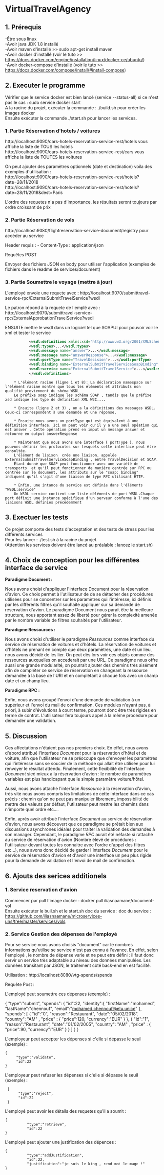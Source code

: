 # VirtualTravelAgency


## 1. Prérequis

-Être sous linux  
-Avoir java JDK 1.8 installé  
-Avoir maven d'installé >> sudo apt-get install maven  
-Avoir docker d'installé (voir le tuto >> https://docs.docker.com/engine/installation/linux/docker-ce/ubuntu/)  
-Avoir docker-compose d'installé (voir le tuto >> https://docs.docker.com/compose/install/#install-compose)  

  
## 2. Executer le programme

Vérifier que le service docker est bien lancé (service --status-all) si ce n'est pas le cas : sudo service docker start  
A la racine du projet, exécuter la commande : ./build.sh pour créer les images docker  
Ensuite exécuter la commande ./start.sh pour lancer les services.

### 1. Partie Réservation d'hotels / voitures

  http://localhost:9090/cars-hotels-reservation-service-rest/hotels vous affiche la liste de TOUS les hotels  
  http://localhost:9090/cars-hotels-reservation-service-rest/cars vous affiche la liste de TOUTES les voitures  
  
  On peut ajouter des paramètres optionnels (date et destination) voila des exemples d'utilisation :  
  http://localhost:9090/cars-hotels-reservation-service-rest/hotels?date=28/11/2018  
  http://localhost:9090/cars-hotels-reservation-service-rest/hotels?date=28/11/2018&dest=Paris  
    
  L'ordre des requetes n'a pas d'importance, les résultats seront toujours par ordre croissant de prix


### 2. Partie Réservation de vols

  http://localhost:9080/flightreservation-service-document/registry pour accéder au service
  
  Header requis :
    - Content-Type : application/json

  Requêtes POST

  Envoyer des fichiers JSON en body pour utiliser l'application (exemples de fichiers dans le readme de services/document)
  
  
### 3. Partie Soumettre le voyage (mettre à jour)

L'employé envoie une requete avec :
  http://localhost:9070/submittravel-service-rpc/ExternalSubmitTravelService?wsdl
  
Le patron répond à la requete de l'emplé avec :
  http://localhost:9070/submittravel-service-rpc/ExternalApprobationTravelService?wsdl
  
ENSUITE mettre le wsdl dans un logiciel tel que SOAPUI pour pouvoir voir le xml et tester le service 

  ```xml
             <wsdl:definitions xmlns:xsd="http://www.w3.org/2001/XMLSchema" xmlns:wsdl="http://schemas.xmlsoap.org/wsdl/" xmlns:tns="http://informatique.polytech.unice.fr/soa1/cookbook/" xmlns:soap="http://schemas.xmlsoap.org/wsdl/soap/" xmlns:ns1="http://schemas.xmlsoap.org/soap/http" name="ExternalSubmitTravelService" targetNamespace="http://informatique.polytech.unice.fr/soa1/cookbook/">
             <wsdl:types>...</wsdl:types>
             <wsdl:message name="answer">...</wsdl:message>
             <wsdl:message name="answerResponse">...</wsdl:message>
             <wsdl:portType name="TravelDecision">...</wsdl:portType>
             <wsdl:binding name="ExternalSubmitTravelServiceSoapBinding" type="tns:TravelDecision">...</wsdl:binding>
             <wsdl:service name="ExternalSubmitTravelService">...</wsdl:service>
             </wsdl:definitions>
   ```
    
      
       
        * L'élément racine (ligne 1 et 8): La déclaration namespace sur l'élément racine montre que tous les éléments et attributs non qualifié proviennent du shéma WSDL
        Le préfixe soap indique les schéma SOAP , tandis que le préfixe xsd indique les type de définition XML W3C....
        
        * Ensuite (ligne 2 et 3) , on a la définitions des messages WSDL. Ceux-ci correspondent à une demande et une réponse.
        
        * Ensuite nous avons un portType qui est équivalent à une définition interface. Ici on peut voir qu'il y a une seul opéation qui est answer . Cette opération prend en imput un message answer et retourne en output answerResponse
        
        * Maintenant que nous avons une interface ( portType ), nous pouvons définir les protocoles sur lesquels cette interface peut être consultée. 
        L'élément de liaison  crée une liaison, appelée ExternalSubmitTravelServiceSoapBinding , entre TravelDecision et SOAP. 
        Étant donné que SOAP peut fonctionner avec une variété de transports  et qu'il peut fonctionner de manière centrée sur RPC ou centrée sur le document, les attributs sur le "soap: binding" indiquent qu'il s'agit d'une liaison de type RPC utilisant HTTP.
        
        * Enfin, une intance du service est définie dans l'éléments "WSDL:service" 
        Un WSDL service contient une liste déléments de port WSDL.Chaque port définit une instance spécifique d'un serveur conforme à l'une des liaisons WSDL définies précédemment 
      
  
## 3. Exectuer les tests

Ce projet comporte des tests d'acceptation et des tests de stress pour les différents services  
Pour les lancer : ./test.sh à la racine du projet.  
(Attention les services doivent être lancé au préalable : lancez le start.sh)


## 4. Choix de conception pour les différentes interface de service

**Paradigme Document :**

Nous avons choisi d'appliquer l'interface Document pour la réservation d'avion. Ce choix permet à l'utilisateur de
de se détacher des procédures utilisées pour se concentrer sur les paramètres qui l'intéresse, ici définis par les
 différents filtres qu'il souhaite appliquer sur sa demande de réservation d'avion. Le paradigme Document nous parait être
 la meilleure structure, nous apportant assez de liberté pour gérer la complexité amenée par le nombre variable de filtres
 souhaités par l'utilisateur.

 **Paradigme Ressources :**

 Nous avons choisi d'utiliser le paradigme *Ressources* comme interface du service de réservation de voitures et d'hôtels.
 La réservation de voitures et d'hôtels ne prenant en compte que deux paramètres, une date et un lieu, nous avons décidé de les
 lier. On peut dès lors voir ces objets comme des ressources auxquelles on accederait par une URL. Ce paradigme nous offre
 aussi une grande modularité, on pourrait ajouter des chemins très aisément afin de compléter ce service de réservation en
 changeant la ressource demandée à la base de l'URI et en complétant à chaque fois avec un champ date et un champ lieu.

 **Paradigme RPC :**

 Enfin, nous avons groupé l'envoi d'une demande de validation à un supérieur et l'envoi du mail de confirmation. Ces
 modules n'ayant pas, à priori, à subir d'évolutions à court terme, pourront donc être très rigides en terme de contrat.
 L'utilisateur fera  toujours appel à la même procédure pour demander une validation.

 ## 5. Discussion

 Ces affectations n'étaient pas nos premiers choix. En effet, nous avons d'abord attribué l'interface *Document* pour la
 réservation d'hôtel et de voiture, afin que l'utilisateur ne se préoccupe que d'envoyer les paramètres qui l'intéresse
 sans se soucier de la méthode qui allait être utilisée pour lui renvoyer le résultat  attendu.
 Finalement, cette flexibilité de l'interface *Document* sied mieux à la réservation d'avion : le nombre
 de paramètres variables est plus handicapant que le simple paramètre voiture/hôtel.

 Aussi, nous avons attaché l'interface *Ressource* à la réservation d'avion, très vite nous avons compris les limitations
 de cette interface dans ce cas précis : chemin  qu'on ne peut pas manipuler librement, impossibilité de mettre des valeurs
 par défaut, l'utilsateur peut mettre les chemins dans n'importe quel ordre etc....

 Enfin, après avoir attribué l'interface *Document* au service de réservation d'avion, nous avons découvert que ce
 paradigme se prêtait bien aux discussions asynchrones idéales pour traiter la validation des demandes à son manager.
 Cependant, le paradigme *RPC* aurait été néfaste si rattaché au service de réservation d'avion (Nombre élevé de
 procédures : l'utilisateur devant toutes les connaitre avec l'ordre d'appel des filtres etc...), nous avons donc décidé de
 garder l'interface *Document* pour le service de réservation d'avion et d'avoir une interface un peu plus rigide pour
 la demande de validation et l'envoi de mail de confirmation.
 
  ## 6. Ajouts des serices additionels
  
  ### 1. Service reservation d'avion
  Commencer par pull l'image docker :  docker pull iliasnaamane/document-vol  
  Ensuite exécuter le buil.sh et le start.sh
  doc du service : doc du service : https://github.com/iliasnaamane/microservices-uns/tree/master/services/vols


  ### 2. Service Gestion des dépenses de l'employé
  
 Pour se service nous avons choisis "document" car le nombres informations qu'utilise se service n'est pas connu à l'avance.
  En effet, selon l'employé , le nombre de dépense varie et ne peut etre défini  : il faut donc servir un service très adaptable au niveau des données manipulées. 
  Les données transitant par JSON, le traitement côté back-end en est facilité.
  
  
  Utilisation : http://localhost:8080/vtg-spends/spends
  
  Requète Post :

L'employé peut soumettre ces dépenses (exemple) :


{
     	"type":"submit",
     	"spends": {
     		"id":22,
     		"identity":{
     			"firstName":"mohamed",
     			"lastName":"chennouf",
     			"email":"mohamed.chennouf@etu.unice"
     			},
     		"spends": [
     			{
     			"id":"0",
     			"reason":"Restaurant",
     			"date":"05/02/2018",
     			"country": "AM" ,
     			"price" : {
     				"price":120,
     				"currency":"EUR"
     				}
     			},
     			{
     			"id":"1",
     			"reason":"Restaurant",
     			"date":"01/02/2005",
     			"country": "AM" ,
     			"price" : {
     				"price":90,
     				"currency":"EUR"
     				}
     			}
     			]
     	}
     	}


L'employeur peut accepter les dépenses si c'elle si dépasse le seuil (exemple) :


    {
         "type":"validate",
         "id":22
    }


 L'employeur peut refuser les dépenses si c'elle si dépasse le seuil (exemple) :

     {
          "type":"reject",
          "id":22
     }


 L'employé peut avoir les détails des requetes qu'il a soumit :

    {
              "type":"retrieve",
              "id":22
    }



 L'employé peut ajouter une justification des dépences  :

    {
              "type":"addJustification",
              "id":22,
              "justification":"je suis le king , rend moi le mago !"
    }


